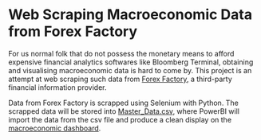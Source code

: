 # Web Scraping Macroeconomic Data from Forex Factory

For us normal folk that do not possess the monetary means to afford expensive financial analytics softwares like Bloomberg Terminal, obtaining and visualising macroeconomic data is hard to come by. This project is an attempt at web scraping such data from [Forex Factory](https://www.forexfactory.com/), a third-party financial information provider. 

Data from Forex Factory is scrapped using Selenium with Python. The scrapped data will be stored into [Master_Data.csv](https://github.com/raychng/macroeconomic-dashboard/blob/main/Master_Data.csv), where PowerBI will import the data from the csv file and produce a clean display on the [macroeconomic dashboard](https://app.powerbi.com/reportEmbed?reportId=c83f3ba2-0758-474d-aaba-b905619861f8&autoAuth=true&ctid=5ba5ef5e-3109-4e77-85bd-cfeb0d347e82&config=eyJjbHVzdGVyVXJsIjoiaHR0cHM6Ly93YWJpLXNvdXRoLWVhc3QtYXNpYS1yZWRpcmVjdC5hbmFseXNpcy53aW5kb3dzLm5ldC8ifQ%3D%3D
).
